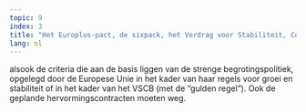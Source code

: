 ```yaml
---
topic: 9
index: 3
title: "Het Europlus-pact, de sixpack, het Verdrag voor Stabiliteit, Coördinatie en Bestuur (VSCB) en andere maatregelen die het autoritaire “economisch bestuur” versterken, moeten weg,"
lang: nl
---
```

alsook de criteria die aan de basis liggen van de strenge begrotingspolitiek,
opgelegd door de Europese Unie in het kader van haar regels voor groei en
stabiliteit of in het kader van het VSCB (met de “gulden regel”).
Ook de geplande hervormingscontracten moeten weg.
